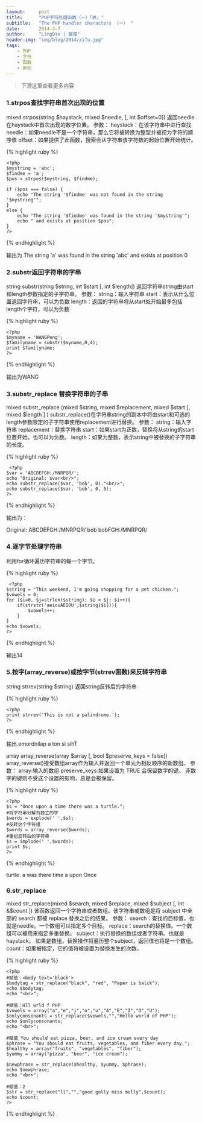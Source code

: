 ```yaml
---
layout:     post
title:      "PHP字符处理函数（一）「原」"
subtitle:   "The PHP handler characters （一） "
date:       2014-3-7
author:     "LingDie | 靈蝶"
header-img: "img/blog/2014/zifu.jpg"
tags:
    - PHP
    - 字符
    - 函数
    - 原创
---
```


> 下滑这里查看更多内容

### 1.strpos查找字符串首次出现的位置

mixed strpos(string $haystack, mixed $needle, [, int $offset=0])
返回needle在haystack中首次出现的数字位置。
参数：
haystack：在该字符串中进行查找
needle：如果needle不是一个字符串，那么它将被转换为整型并被视为字符的顺序值
offset：如果提供了此函数，搜索会从字符串该字符数的起始位置开始统计。

{% highlight ruby %}

    <?php  
    $mystring = 'abc';  
    $findme = 'a';  
    $pos = strpos($mystring, $findme);  
      
    if ($pos === false) {  
        echo "The string '$findme' was not found in the string '$mystring'";  
    }  
    else {  
        echo "The string '$findme' was found in the string '$mystring'";  
        echo " and exists at position $pos";  
    }  
    ?>  

{% endhighlight %}

输出为 The string 'a' was found in the string 'abc' and exists at position 0

### 2.substr返回字符串的字串

string substr(string $string, int $start [, int $length])
返回字符串string由start和length参数指定的子字符串。
参数：
string：输入字符串
start：表示从什么位置返回字符串，可以为负数
length：返回的字符串将从start处开始最多包括length个字符，可以为负数

{% highlight ruby %}

    <?php  
    $myname = 'WANGPeng';  
    $familyname = substr($myname,0,4);  
    print $familyname;  
    ?> 

{% endhighlight %} 

输出为WANG

### 3.substr_replace 替换字符串的子串

mixed substr_replace (mixed $string, mixed $replacement, mixed $start [, mixed $length ] )
substr_replace()在字符串string的副本中将由start和可选的length参数限定的子字符串使用replacement进行替换。
参数：
string：输入字符串
replacement：替换字符串
start：如果start为正数，替换将从string的start位置开始。也可以为负数。
length：如果为整数，表示string中被替换的子字符串的长度。

{% highlight ruby %}

     <?php  
    $var = 'ABCDEFGH:/MNRPQR/';  
    echo "Original: $var<br/>";  
    echo substr_replace($var, 'bob', 0)."<br/>";  
    echo substr_replace($var, 'bob', 0, 5);  
    ?>  

{% endhighlight %} 

输出为：

Original: ABCDEFGH:/MNRPQR/
bob
bobFGH:/MNRPQR/

### 4.逐字节处理字符串

利用for循环遍历字符串的每一个字节。

{% highlight ruby %}

     <?php  
    $string = "This weekend, I'm going shopping for a pet chicken.";  
    $vowels = 0;  
    for ($i=0, $j=strlen($string); $i < $j; $i++){  
        if(strstr('aeiouAEIOU',$string[$i])){  
            $vowels++;  
        }  
    }  
    echo $vowels;  
    ?>  

{% endhighlight %} 

输出14

### 5.按字(array_reverse)或按字节(strrev函数)来反转字符串

string strrev(string $string)
返回string反转后的字符串

{% highlight ruby %}

    <?php  
    print strrev('This is not a palindrome.');  
    ?>  

{% endhighlight %} 

输出.emordnilap a ton si sihT

array array_reverse(array $array [, bool $preserve_keys = false])
array_reverse()接受数组array作为输入并返回一个单元为相反顺序的新数组。
参数：
array:输入的数组
preserve_keys:如果设置为 TRUE 会保留数字的键。 非数字的键则不受这个设置的影响，总是会被保留。

{% highlight ruby %}

    <?php  
    $s = "Once upon a time there was a turtle.";  
    #将字符串分解为独立的字  
    $words = explode(' ',$s);  
    #反转这个字符组  
    $words = array_reverse($words);  
    #重组反转后的字符串  
    $s = implode(' ',$words);  
    print $s;  
    ?>  

{% endhighlight %}

turtle. a was there time a upon Once

### 6.str_replace

mixed str_replace(mixed $search, mixed $replace, mixed $subject [, int &$count ])
该函数返回一个字符串或者数组。该字符串或数组是将 subject 中全部的 search 都被 replace 替换之后的结果。
参数：
search：查找的目标值，也就是needle。一个数组可以指定多个目标。
replace：search的替换值。一个数组可以被用来指定多重替换。
subject：执行替换的数组或者字符串。也就是haystack。
         如果是数组，替换操作将遍历整个subject，返回值也将是一个数组。
count：如果被指定，它的值将被设置为替换发生的次数。

{% highlight ruby %}

    <?php  
    #赋值：<body text='black'>  
    $bodytag = str_replace("black", "red", "Paper is balck");  
    echo $bodytag;  
    echo "<br>";  
      
    #赋值：Hll wrld f PHP  
    $vowels = array("a","e","i","o","u","A","E","I","O","U");  
    $onlyconsonants = str_replace($vowels,"","Hello world of PHP");  
    echo $onlyconsonants;  
    echo "<br>";  
      
    #赋值 You should eat pizza, beer, and ice cream every day  
    $phrase = "You should eat fruits, vegetables, and fiber every day.";  
    $healthy = array("fruits", "vegetables", "fiber");  
    $yummy = array("pizza", "beer", "ice cream");  
      
    $newphrase = str_replace($healthy, $yummy, $phrase);  
    echo $newphrase;  
    echo "<br>";  
      
    #赋值：2  
    $str = str_replace("ll","","good golly miss molly",$count);  
    echo $count;  
    ?> 

 {% endhighlight %} 